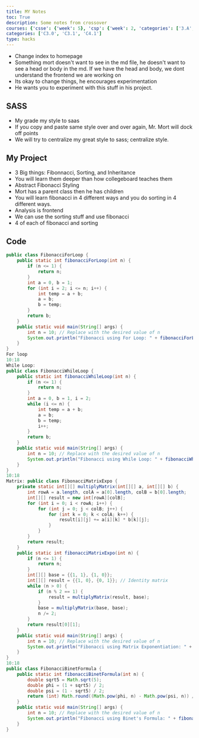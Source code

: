 ```yaml
---
title: MY Notes
toc: True
description: Some notes from crossover
courses: {'csse': {'week': 5}, 'csp': {'week': 2, 'categories': ['3.A', '5.B']}, 'csa': {'week': 6}}
categories: ['C3.0', 'C3.1', 'C4.1']
type: hacks
---
```

- Change index to homepage
- Something mort doesn't want to see in the md file, he doesn't want to see a head or body in the md. If we have the head and body, we dont understand the frontend we are working on
- Its okay to change things, he encourages experimentation
- He wants you to experiment with this stuff in his project.
## SASS
- My grade my style to saas
- If you copy and paste same style over and over again, Mr. Mort will dock off points
- We will try to centralize my great style to sass; centralize style.
## My Project
- 3 Big things: Fibonnacci, Sorting, and Inheritance
- You will learn them deeper than how collegeboard teaches them
- Abstract Fibonacci Styling
- Mort has a parent class then he has children
- You will learn fibonacci in 4 different ways and you do sorting in 4 different ways.
- Analysis is frontend
- We can use the sorting stuff and use fibonacci
- 4 of each of fibonacci and sorting
## Code
```java
public class FibonacciForLoop {
    public static int fibonacciForLoop(int n) {
        if (n <= 1) {
            return n;
        }
        int a = 0, b = 1;
        for (int i = 2; i <= n; i++) {
            int temp = a + b;
            a = b;
            b = temp;
        }
        return b;
    }
    public static void main(String[] args) {
        int n = 10; // Replace with the desired value of n
        System.out.println("Fibonacci using For Loop: " + fibonacciForLoop(n));
    }
}
For loop
10:18
While Loop:
public class FibonacciWhileLoop {
    public static int fibonacciWhileLoop(int n) {
        if (n <= 1) {
            return n;
        }
        int a = 0, b = 1, i = 2;
        while (i <= n) {
            int temp = a + b;
            a = b;
            b = temp;
            i++;
        }
        return b;
    }
    public static void main(String[] args) {
        int n = 10; // Replace with the desired value of n
        System.out.println("Fibonacci using While Loop: " + fibonacciWhileLoop(n));
    }
}
10:18
Matrix: public class FibonacciMatrixExpo {
    private static int[][] multiplyMatrix(int[][] a, int[][] b) {
        int rowA = a.length, colA = a[0].length, colB = b[0].length;
        int[][] result = new int[rowA][colB];
        for (int i = 0; i < rowA; i++) {
            for (int j = 0; j < colB; j++) {
                for (int k = 0; k < colA; k++) {
                    result[i][j] += a[i][k] * b[k][j];
                }
            }
        }
        return result;
    }
    public static int fibonacciMatrixExpo(int n) {
        if (n <= 1) {
            return n;
        }
        int[][] base = {{1, 1}, {1, 0}};
        int[][] result = {{1, 0}, {0, 1}}; // Identity matrix
        while (n > 0) {
            if (n % 2 == 1) {
                result = multiplyMatrix(result, base);
            }
            base = multiplyMatrix(base, base);
            n /= 2;
        }
        return result[0][1];
    }
    public static void main(String[] args) {
        int n = 10; // Replace with the desired value of n
        System.out.println("Fibonacci using Matrix Exponentiation: " + fibonacciMatrixExpo(n));
    }
}
10:18
public class FibonacciBinetFormula {
    public static int fibonacciBinetFormula(int n) {
        double sqrt5 = Math.sqrt(5);
        double phi = (1 + sqrt5) / 2;
        double psi = (1 - sqrt5) / 2;
        return (int) Math.round((Math.pow(phi, n) - Math.pow(psi, n)) / sqrt5);
    }
    public static void main(String[] args) {
        int n = 10; // Replace with the desired value of n
        System.out.println("Fibonacci using Binet's Formula: " + fibonacciBinetFormula(n));
    }
}
```